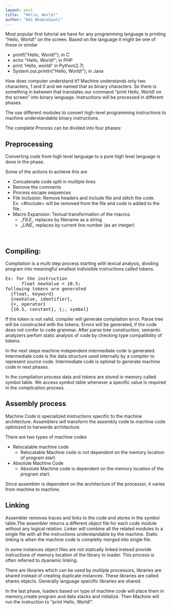 ```yaml
---
layout: post
title:  "Hello, World!"
author: "Adi Bhamidipati"
---
```


Most popular first tutorial we have for any programming language is printing “Hello, World!” on the screen. Based on the language it might be one of these or similar

- printf("Hello, World!"); in C
- echo "Hello, World!"; in PHP
- print 'Hello, world!' in Python(2.7)
- System.out.println("Hello, World!"); in Java

How does computer understand it? Machine understands only two characters, 1 and 0 and we named that as binary characters. So there is something in between that translates our command “print Hello, World! on the screen” into binary language. Instructions will be processed in different phases.

The use different modules to convert high-level programming instructions to machine understandable binary instructions.

The complete Process can be divided into four phases:

## Preprocessing
Converting code from high level language to a pure high level language is done in the phase. <br />

Some of the actions to achieve this are <br />

* Concatenate code split in multiple lines
* Remove the comments
* Process escape sequences
* File Inclusion: Remove headers and include file and stitch the code.
  <br />
  Ex: <#include> will be removed from the file and code is added to the file.
* Macro Expansion: Textual transformation of the macros.
  <br />
  + \__FILE\__ replaces by filename as a string
  + \__LINE\__ replaces by current line number (as an integer)
 <br />

## Compiling:
<p>
Compilation is a multi step process starting with lexical analysis, dividing program into meaningful smallest indivisible instructions called tokens.
</p> 
<pre>
Ex: for the instruction
      float newValue = 10.5;
following tokens are generated
  {float, keyword}
  {newValue, identifier},
  {=, operator} 
  {10.5, constant}, {;, symbol}
</pre>

<p>
If the token is not valid, compiler will generate compilation error. Parse tree will be constructed with the tokens. Errors will be generated, if the code does not confer to code grammar. After parse tree construction, semantic analyzers perfom static analysis of code by checking type compatibility of tokens. 
</p>
<p>
In the next steps machine independent intermediate code is generated. Intermediate code is the data structure used internally by a compiler to represent source code. Intermediate code is optimal to generate machine code in next phases.
</p>
<p>
In the compilation process data and tokens are stored in memory called symbol table. We access symbol table whenever a specific value is required in the complication process. 
</p>

## Assembly process

Machine Code is specialized instructions specific to the machine architecture. Assemblers will transform the assembly code to machine code optimized to harwarde architecture.

There are two types of machine codes
* Relocatable machine code
  + Relocatable Machine code is not dependent on the memory location of program start.
* Absolute Machine Code
  + Absolute Machine code is dependent on the memory location of the program start.
<p>
Since assembler is dependent on the architecture of the processor, it varies from machine to machine.
</p>

## Linking
Assembler removes traces and links to the code and stores in the symbol table.The assembler returns a different object file for each code module without any logical relation. Linker will combine all the related modules to a single file with all the instructions understandable by the machine. Static linking is when the machine code is completly merged into single file.

In some instances object files are not statically linked instead provide instructions of memory location of the library to loader. This  process is often referred to dyanamic linking.

There are libraries which can be used by multiple processors, libraries are shared instead of creating duplicate instances. These libraries are called shares objects. Generally language speicific libraries are shared.

In the last phase, loaders based on type of machine code will place them in memory,create program and data stacks and initialize. 
Then Machine will run the instruction to "print Hello, World!".
